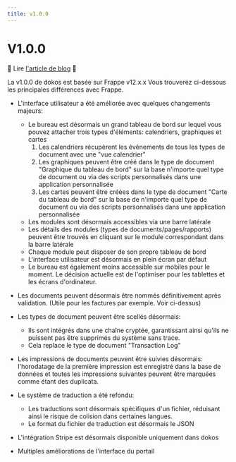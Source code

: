 ```yaml
---
title: v1.0.0
---
```


# V1.0.0

:tada: Lire [l'article de blog](https://dokos.io/blog/dokos-nouvel-erp-open-source) :tada:

La v1.0.0 de dokos est basée sur Frappe v12.x.x
Vous trouverez ci-dessous les principales différences avec Frappe.

- L'interface utilisateur a été améliorée avec quelques changements majeurs:
    * Le bureau est désormais un grand tableau de bord sur lequel vous pouvez attacher trois types d'éléments: calendriers, graphiques et cartes
        1. Les calendriers récupèrent les événements de tous les types de document avec une "vue calendrier"
        2. Les graphiques peuvent être créé dans le type de document "Graphique du tableau de bord" sur la base n'importe quel type de document ou via des scripts personnalisés dans une application personnalisée
        3. Les cartes peuvent être créées dans le type de document "Carte du tableau de bord" sur la base de n'importe quel type de document ou via des scripts personnalisés dans une application personnalisée
    * Les modules sont désormais accessibles via une barre latérale
    * Les détails des modules (types de documents/pages/rapports) peuvent être trouvés en cliquant sur le module correspondant dans la barre latérale
    * Chaque module peut disposer de son propre tableau de bord
    * L'interface utilisateur est désormais en plein écran par défaut
    * Le bureau est également moins accessible sur mobiles pour le moment. Le décision actuelle est de l'optimiser pour les tablettes et les écrans d'ordinateur.

- Les documents peuvent désormais être nommés définitivement après validation. (Utile pour les factures par exemple. Voir ci-dessus)
- Les types de document peuvent être scellés désormais:
    * Ils sont intégrés dans une chaîne cryptée, garantissant ainsi qu'ils ne puissent pas être supprimés du système sans trace.
    * Cela replace le type de document "Transaction Log"
- Les impressions de documents peuvent être suivies désormais: l'horodatage de la première impression est enregistré dans la base de données et toutes les impressions suivantes peuvent être marquées comme étant des duplicata.
- Le système de traduction a été refondu:
    * Les traductions sont désormais spécifiques d'un fichier, réduisant ainsi le risque de colision dans certaines langues.
    * Le format du fichier de traduction est désormais le JSON
- L'intégration Stripe est désormais disponible uniquement dans dokos
- Multiples améliorations de l'interface du portail